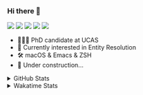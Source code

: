 ### Hi there 👋

[![](https://img.shields.io/badge/-Email-325180?logo=maildotru&logoColor=white&style=flat-square)](mailto:hi@wang.tianshu.me)
[![](https://img.shields.io/badge/-GitHub-black?logo=GitHub&style=flat-square)](https://github.com/tshu-w)
[![](https://img.shields.io/badge/-Telegram-26a5e4?labelColor=fafafa&logo=telegram&style=flat-square)](https://t.me/tshu_w) 
[![](https://img.shields.io/badge/-Twitter-1da1f2?logo=Twitter&logoColor=white&style=flat-square)](https://twitter.com/tshu_w)
[![](https://komarev.com/ghpvc/?username=tshu-w&color=blueviolet&style=flat-square)]()



- 🧑🏻‍🎓 PhD candidate at UCAS
- 🔭 Currently interested in Entity Resolution
- 🛠 macOS & Emacs & ZSH
- 🚧 Under construction...

<details>

<summary>GitHub Stats</summary>

![Tianshu's GitHub stats](https://github-readme-stats.vercel.app/api?username=tshu-w&show_icons=true&theme=buefy&count_private=true)
  
</details>


<details>
  <summary>Wakatime Stats</summary>

  Currently, files accessed by tramp cannot be tracked by wakatime, see https://github.com/wakatime/wakatime-mode/issues/27
  <br>
  
<!--START_SECTION:waka-->
![Code Time](http://img.shields.io/badge/Code%20Time-6%2C257%20hrs%2016%20mins-blue)

**I'm an Early 🐤** 

```text
🌞 Morning       96 commits       █████░░░░░░░░░░░░░░░░░░░░   23.02 % 
🌆 Daytime      189 commits       ███████████░░░░░░░░░░░░░░   45.32 % 
🌃 Evening      117 commits       ███████░░░░░░░░░░░░░░░░░░   28.06 % 
🌙 Night         15 commits       █░░░░░░░░░░░░░░░░░░░░░░░░   03.60 % 

```
📅 **I'm Most Productive on Friday** 

```text
Monday          56 commits       ███░░░░░░░░░░░░░░░░░░░░░░   13.43 % 
Tuesday         92 commits       █████░░░░░░░░░░░░░░░░░░░░   22.06 % 
Wednesday       48 commits       ███░░░░░░░░░░░░░░░░░░░░░░   11.51 % 
Thursday        41 commits       ██░░░░░░░░░░░░░░░░░░░░░░░   09.83 % 
Friday          96 commits       █████░░░░░░░░░░░░░░░░░░░░   23.02 % 
Saturday        40 commits       ██░░░░░░░░░░░░░░░░░░░░░░░   09.59 % 
Sunday          44 commits       ██░░░░░░░░░░░░░░░░░░░░░░░   10.55 % 

```


📊 **This Week I Spent My Time On** 

```text
💬 Programming Languages: 
sh                       13 hrs 46 mins      █████████████████████████   100.00 % 

🔥 Editors: 
Zsh                      13 hrs 46 mins      █████████████████████████   100.00 % 

🐱‍💻 Projects: 
Terminal                 9 hrs 27 mins       █████████████████░░░░░░░░   68.71 % 
universal-blocker        4 hrs 11 mins       ███████░░░░░░░░░░░░░░░░░░   30.49 % 
homebrew-cask            1 min               ░░░░░░░░░░░░░░░░░░░░░░░░░   00.23 % 
Homebrew                 1 min               ░░░░░░░░░░░░░░░░░░░░░░░░░   00.14 % 
multimodalER             0 secs              ░░░░░░░░░░░░░░░░░░░░░░░░░   00.10 % 

💻 Operating System: 
Linux                    7 hrs 42 mins       ██████████████░░░░░░░░░░░   56.01 % 
Mac                      6 hrs 3 mins        ███████████░░░░░░░░░░░░░░   43.99 % 

```

**I Mostly Code in Python** 

```text
Python                   11 repos            ████████████░░░░░░░░░░░░░   50.00 % 
HTML                     2 repos             ██░░░░░░░░░░░░░░░░░░░░░░░   09.09 % 
Emacs Lisp               2 repos             ██░░░░░░░░░░░░░░░░░░░░░░░   09.09 % 
JavaScript               2 repos             ██░░░░░░░░░░░░░░░░░░░░░░░   09.09 % 
TeX                      2 repos             ██░░░░░░░░░░░░░░░░░░░░░░░   09.09 % 

```



 Last Updated on 15/02/2023 08:06:43 UTC
<!--END_SECTION:waka-->
</details>
